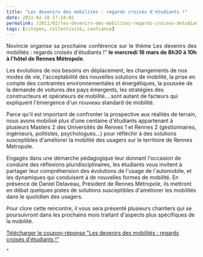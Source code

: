 ```yaml
---
title: "Les devenirs des mobilités : regards croisés d'étudiants !"
date: 2011-02-28 17:24:02
permalink: /2011/02/les-devenirs-des-mobilites-regards-croises-detudiants.html
tags: [citoyen, collectivité, confiance]
---
```


<p style="text-align: justify">Novincie organise sa prochaine conférence sur le thème Les devenirs des mobilités : regards croisés d'étudiants !" <strong>le mercredi 16 mars de 8h30 à 10h à l'hôtel de Rennes Métropole</strong>.</p> <p style=""text-align: justify"">Les évolutions de nos besoins en déplacement, les changements de nos modes de vie, l'acceptabilité des nouvelles solutions de mobilité, la prise en compte des contraintes environnementales et énergétiques, la poussée de la demande de voitures des pays émergents, les stratégies des constructeurs et opérateurs de mobilité....sont autant de facteurs qui expliquent l'émergence d'un nouveau standard de mobilité. </p>  <!--more-->   <p style=""text-align: justify"">Parce qu'il est important de confronter la prospective aux réalités de terrain, nous avons mobilisé plus d'une centaine d'étudiants appartenant à plusieurs Masters 2 des Universités de Rennes 1 et Rennes 2 (gestionnaires, ingénieurs, politistes, psychologues...) pour réfléchir à des solutions susceptibles d'améliorer la mobilité des usagers sur le territoire de Rennes Métropole.</p> <p style=""text-align: justify"">Engagés dans une démarche pédagogique leur donnant l'occasion de conduire des réflexions pluridisciplinaires, les étudiants vous invitent à partager leur compréhension des évolutions de l'usage de l'automobile, et les dynamiques qui conduisent à de nouvelles formes de mobilité. En présence de Daniel Delaveau, Président de Rennes Métropole, ils mettront en débat quelques pistes de solutions susceptibles d'améliorer les mobilités dans le quotidien des usagers.</p> <p style=""text-align: justify"">Pour clore cette rencontre, il vous sera présenté plusieurs chantiers qui se poursuivront dans les prochains mois traitant d'aspects plus spécifiques de la mobilité.</p> <p><a href="https://gabrielplassat.github.io/transportsdufutur/wp-content/uploads/sites/6/2011/02/Novincie-1603-2011.pdf"" target=""_blank"">Télécharger le coupon-réponse "Les devenirs des mobilités : regards croisés d'étudiants !"</a></p>"
